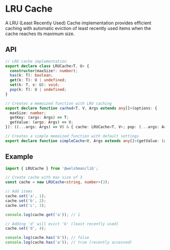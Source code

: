 # LRU Cache

A LRU (Least Recently Used) Cache implementation provides efficient caching with automatic eviction of least recently used items when the cache reaches its maximum size.

## API

```typescript
// LRU cache implementation
export declare class LRUCache<T, U> {
  constructor(maxSize?: number);
  has(k: T): boolean;
  get(k: T): U | undefined;
  set(k: T, v: U): void;
  pop(k: T): U | undefined;
}

// Creates a memoized function with LRU caching
export declare function cached<T, V, Args extends any[]>(options: {
  maxSize: number;
  getKey: (args: Args) => T;
  getValue: (args: Args) => V;
}): ((...args: Args) => V) & { cache: LRUCache<T, V>; pop: (...args: Args) => V };

// Creates a simple memoized function with default settings
export declare function simpleCache<V, Args extends any[]>(getValue: (args: Args) => V): (...args: Args) => V;
```

## Example

```typescript
import { LRUCache } from '@welshman/lib';

// Create cache with max size of 3
const cache = new LRUCache<string, number>(3);

// Add items
cache.set('a', 1);
cache.set('b', 2);
cache.set('c', 3);

console.log(cache.get('a')); // 1

// Adding 'd' will evict 'b' (least recently used)
cache.set('d', 4);

console.log(cache.has('b')); // false
console.log(cache.has('a')); // true (recently accessed)
```
